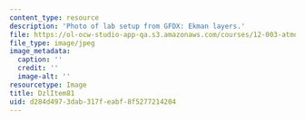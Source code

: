 ```yaml
---
content_type: resource
description: 'Photo of lab setup from GFDX: Ekman layers.'
file: https://ol-ocw-studio-app-qa.s3.amazonaws.com/courses/12-003-atmosphere-ocean-and-climate-dynamics-fall-2008/d284d4973dab317feabf8f5277214204_DzlItem81.jpg
file_type: image/jpeg
image_metadata:
  caption: ''
  credit: ''
  image-alt: ''
resourcetype: Image
title: DzlItem81
uid: d284d497-3dab-317f-eabf-8f5277214204
---
```

